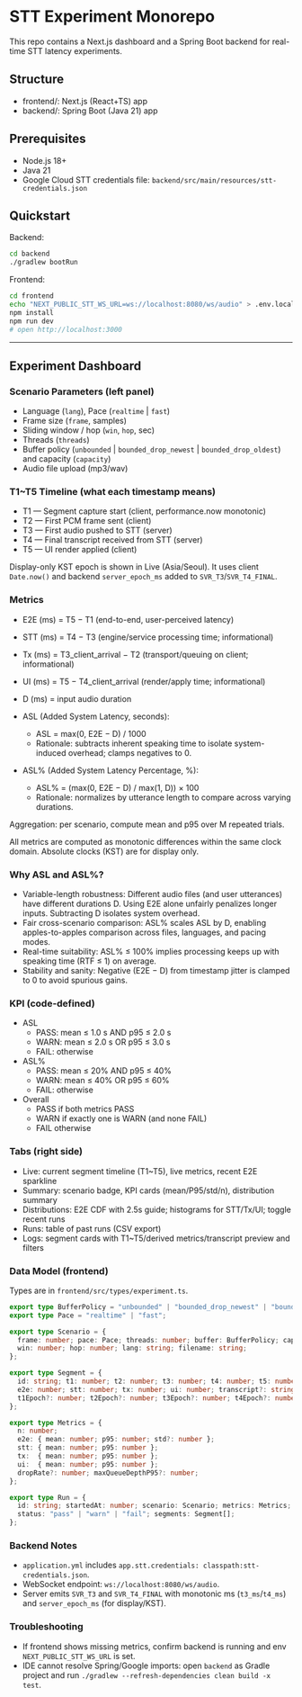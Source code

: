 # STT Experiment Monorepo

This repo contains a Next.js dashboard and a Spring Boot backend for real-time STT latency experiments.

## Structure
- frontend/: Next.js (React+TS) app
- backend/: Spring Boot (Java 21) app

## Prerequisites
- Node.js 18+
- Java 21
- Google Cloud STT credentials file: `backend/src/main/resources/stt-credentials.json`

## Quickstart

Backend:
```bash
cd backend
./gradlew bootRun
```

Frontend:
```bash
cd frontend
echo "NEXT_PUBLIC_STT_WS_URL=ws://localhost:8080/ws/audio" > .env.local
npm install
npm run dev
# open http://localhost:3000
```

---

## Experiment Dashboard

### Scenario Parameters (left panel)
- Language (`lang`), Pace (`realtime` | `fast`)
- Frame size (`frame`, samples)
- Sliding window / hop (`win`, `hop`, sec)
- Threads (`threads`)
- Buffer policy (`unbounded` | `bounded_drop_newest` | `bounded_drop_oldest`) and capacity (`capacity`)
- Audio file upload (mp3/wav)

### T1~T5 Timeline (what each timestamp means)
- T1 — Segment capture start (client, performance.now monotonic)
- T2 — First PCM frame sent (client)
- T3 — First audio pushed to STT (server)
- T4 — Final transcript received from STT (server)
- T5 — UI render applied (client)

Display-only KST epoch is shown in Live (Asia/Seoul). It uses client `Date.now()` and backend `server_epoch_ms` added to `SVR_T3`/`SVR_T4_FINAL`.

### Metrics
- E2E (ms) = T5 − T1  (end-to-end, user-perceived latency)
- STT (ms) = T4 − T3  (engine/service processing time; informational)
- Tx (ms) = T3_client_arrival − T2  (transport/queuing on client; informational)
- UI (ms) = T5 − T4_client_arrival  (render/apply time; informational)
- D (ms) = input audio duration

- ASL (Added System Latency, seconds):
  - ASL = max(0, E2E − D) / 1000
  - Rationale: subtracts inherent speaking time to isolate system-induced overhead; clamps negatives to 0.

- ASL% (Added System Latency Percentage, %):
  - ASL% = (max(0, E2E − D) / max(1, D)) × 100
  - Rationale: normalizes by utterance length to compare across varying durations.

Aggregation: per scenario, compute mean and p95 over M repeated trials.

All metrics are computed as monotonic differences within the same clock domain. Absolute clocks (KST) are for display only.

### Why ASL and ASL%?
- Variable-length robustness: Different audio files (and user utterances) have different durations D. Using E2E alone unfairly penalizes longer inputs. Subtracting D isolates system overhead.
- Fair cross-scenario comparison: ASL% scales ASL by D, enabling apples-to-apples comparison across files, languages, and pacing modes.
- Real-time suitability: ASL% ≤ 100% implies processing keeps up with speaking time (RTF ≤ 1) on average.
- Stability and sanity: Negative (E2E − D) from timestamp jitter is clamped to 0 to avoid spurious gains.

### KPI (code-defined)
- ASL
  - PASS: mean ≤ 1.0 s AND p95 ≤ 2.0 s
  - WARN: mean ≤ 2.0 s OR p95 ≤ 3.0 s
  - FAIL: otherwise
- ASL%
  - PASS: mean ≤ 20% AND p95 ≤ 40%
  - WARN: mean ≤ 40% OR p95 ≤ 60%
  - FAIL: otherwise
- Overall
  - PASS if both metrics PASS
  - WARN if exactly one is WARN (and none FAIL)
  - FAIL otherwise

### Tabs (right side)
- Live: current segment timeline (T1~T5), live metrics, recent E2E sparkline
- Summary: scenario badge, KPI cards (mean/P95/std/n), distribution summary
- Distributions: E2E CDF with 2.5s guide; histograms for STT/Tx/UI; toggle recent runs
- Runs: table of past runs (CSV export)
- Logs: segment cards with T1~T5/derived metrics/transcript preview and filters

### Data Model (frontend)
Types are in `frontend/src/types/experiment.ts`.

```ts
export type BufferPolicy = "unbounded" | "bounded_drop_newest" | "bounded_drop_oldest";
export type Pace = "realtime" | "fast";

export type Scenario = {
  frame: number; pace: Pace; threads: number; buffer: BufferPolicy; capacity: number;
  win: number; hop: number; lang: string; filename: string;
};

export type Segment = {
  id: string; t1: number; t2: number; t3: number; t4: number; t5: number;
  e2e: number; stt: number; tx: number; ui: number; transcript?: string;
  t1Epoch?: number; t2Epoch?: number; t3Epoch?: number; t4Epoch?: number; t5Epoch?: number;
};

export type Metrics = {
  n: number;
  e2e: { mean: number; p95: number; std?: number };
  stt: { mean: number; p95: number };
  tx:  { mean: number; p95: number };
  ui:  { mean: number; p95: number };
  dropRate?: number; maxQueueDepthP95?: number;
};

export type Run = {
  id: string; startedAt: number; scenario: Scenario; metrics: Metrics;
  status: "pass" | "warn" | "fail"; segments: Segment[];
};
```

### Backend Notes
- `application.yml` includes `app.stt.credentials: classpath:stt-credentials.json`.
- WebSocket endpoint: `ws://localhost:8080/ws/audio`.
- Server emits `SVR_T3` and `SVR_T4_FINAL` with monotonic ms (`t3_ms`/`t4_ms`) and `server_epoch_ms` (for display/KST).

### Troubleshooting
- If frontend shows missing metrics, confirm backend is running and env `NEXT_PUBLIC_STT_WS_URL` is set.
- IDE cannot resolve Spring/Google imports: open `backend` as Gradle project and run `./gradlew --refresh-dependencies clean build -x test`.
